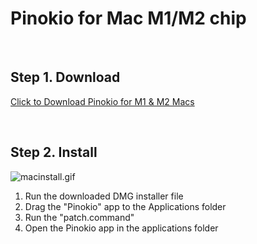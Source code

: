 # Pinokio for Mac M1/M2 chip

<br>

## Step 1. Download

<a href="https://github.com/pinokiocomputer/pinokio/releases/download/1.0.15/Pinokio-1.0.15-arm64.dmg" class='btn'>Click to Download Pinokio for M1 & M2 Macs</a>

<br>

## Step 2. Install

![macinstall.gif](macinstall.gif)

1. Run the downloaded DMG installer file
2. Drag the "Pinokio" app to the Applications folder
3. Run the "patch.command"
4. Open the Pinokio app in the applications folder
